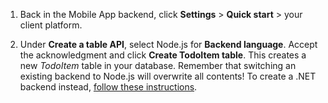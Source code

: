
1. Back in the Mobile App backend, click **Settings** > **Quick start** > your client platform. 

2. Under **Create a table API**, select Node.js for **Backend language**. Accept the acknowledgment and click **Create TodoItem table**. This creates a new *TodoItem* table in your database. Remember that switching an existing backend to Node.js will overwrite all contents! To create a .NET backend instead, [follow these instructions](/documentation/articles/app-service-mobile-dotnet-backend-how-to-use-server-sdk/#create-app).
